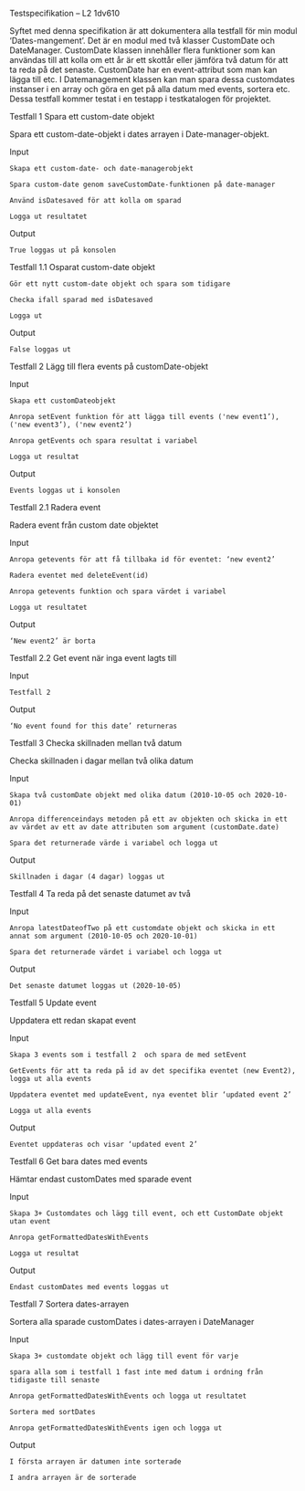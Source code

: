 Testspecifikation – L2 1dv610 

Syftet med denna specifikation är att dokumentera alla testfall för min modul ‘Dates-mangement’. Det är en modul med två klasser CustomDate och DateManager. CustomDate klassen innehåller flera funktioner som kan användas till att kolla om ett år är ett skottår eller jämföra två datum för att ta reda på det senaste. CustomDate har en event-attribut som man kan lägga till etc. I Datemanagement klassen kan man spara dessa customdates instanser i en array och göra en get på alla datum med events, sortera etc. Dessa testfall kommer testat i en testapp i testkatalogen för projektet. 

 

Testfall 1 Spara ett custom-date objekt 

Spara ett custom-date-objekt i dates arrayen i Date-manager-objekt. 

Input 

    Skapa ett custom-date- och date-managerobjekt 

    Spara custom-date genom saveCustomDate-funktionen på date-manager 

    Använd isDatesaved för att kolla om sparad 

    Logga ut resultatet 

Output 

    True loggas ut på konsolen 

Testfall 1.1 Osparat custom-date objekt 

    Gör ett nytt custom-date objekt och spara som tidigare 

    Checka ifall sparad med isDatesaved 

    Logga ut 

Output 

    False loggas ut 

Testfall 2 Lägg till flera events på customDate-objekt 

Input 

    Skapa ett customDateobjekt 

    Anropa setEvent funktion för att lägga till events ('new event1’), ('new event3’), ('new event2’) 

    Anropa getEvents och spara resultat i variabel 

    Logga ut resultat 

Output 

    Events loggas ut i konsolen 

Testfall 2.1 Radera event 

Radera event från custom date objektet 

Input 

    Anropa getevents för att få tillbaka id för eventet: ‘new event2’ 

    Radera eventet med deleteEvent(id) 

    Anropa getevents funktion och spara värdet i variabel 

    Logga ut resultatet 

Output 

    ‘New event2’ är borta 

 

Testfall 2.2 Get event när inga event lagts till 

Input 

    Testfall 2 

 

Output  

    ‘No event found for this date’ returneras 

 

Testfall 3 Checka skillnaden mellan två datum 

Checka skillnaden i dagar mellan två olika datum 

Input  

    Skapa två customDate objekt med olika datum (2010-10-05 och 2020-10-01) 

    Anropa differenceindays metoden på ett av objekten och skicka in ett av värdet av ett av date attributen som argument (customDate.date) 

    Spara det returnerade värde i variabel och logga ut 

Output 

    Skillnaden i dagar (4 dagar) loggas ut 

 

Testfall 4 Ta reda på det senaste datumet av två 

Input 

    Anropa latestDateofTwo på ett customdate objekt och skicka in ett annat som argument (2010-10-05 och 2020-10-01)  

    Spara det returnerade värdet i variabel och logga ut 

Output 

    Det senaste datumet loggas ut (2020-10-05)  

 

Testfall 5 Update event 

Uppdatera ett redan skapat event 

Input 

    Skapa 3 events som i testfall 2  och spara de med setEvent 

    GetEvents för att ta reda på id av det specifika eventet (new Event2), logga ut alla events 

    Uppdatera eventet med updateEvent, nya eventet blir ‘updated event 2’ 

    Logga ut alla events 

Output 

    Eventet uppdateras och visar ‘updated event 2’ 

 

Testfall 6 Get bara dates med events 

Hämtar endast customDates med sparade event 

Input 

    Skapa 3+ Customdates och lägg till event, och ett CustomDate objekt utan event 

    Anropa getFormattedDatesWithEvents 

    Logga ut resultat 

Output 

    Endast customDates med events loggas ut 

 

Testfall 7 Sortera dates-arrayen 

Sortera alla sparade customDates i dates-arrayen i DateManager 

Input 

    Skapa 3+ customdate objekt och lägg till event för varje 

    spara alla som i testfall 1 fast inte med datum i ordning från tidigaste till senaste 

    Anropa getFormattedDatesWithEvents och logga ut resultatet 

    Sortera med sortDates 

    Anropa getFormattedDatesWithEvents igen och logga ut 

Output 

    I första arrayen är datumen inte sorterade 

    I andra arrayen är de sorterade 
